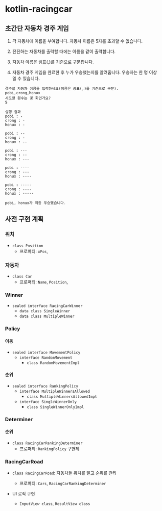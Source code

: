 # kotlin-racingcar

## 초간단 자동차 경주 게임

1. 각 자동차에 이름을 부여합니다. 자동차 이름은 5자를 초과할 수 없습니다.

2. 전진하는 자동차를 출력할 때에는 이름을 같이 출력합니다.

3. 자동차 이름은 쉼표(,)를 기준으로 구분합니다.

4. 자동차 경주 게임을 완료한 후 누가 우승했는지를 알려줍니다. 우승자는 한 명 이상일 수 있습니다.

```
경주할 자동차 이름을 입력하세요(이름은 쉼표(,)를 기준으로 구분).
pobi,crong,honux
시도할 횟수는 몇 회인가요?
5

실행 결과
pobi : -
crong : -
honux : -

pobi : --
crong : -
honux : --

pobi : ---
crong : --
honux : ---

pobi : ----
crong : ---
honux : ----

pobi : -----
crong : ----
honux : -----

pobi, honux가 최종 우승했습니다.
```

## 사전 구현 계획

### 위치

- `class Position`
    - 프로퍼티: `xPos`,

### 자동차

- `class Car`
    - 프로퍼티: `Name`, `Position`,

### Winner

- `sealed interface RacingCarWinner`
    - `data class SingleWinner`
    - `data class MultipleWinner`

### Policy

#### 이동

- `sealed interface MovementPolicy`
    - `interface RandomMovement`
        - `class RandomMovementImpl`

#### 순위

- `sealed interface RankingPolicy`
    - `interface MultipleWinnersAllowed`
        - `class MultipleWinnersAllowedImpl`
    - `interface SingleWinnerOnly`
        - `class SingleWinnerOnlyImpl`

### Determiner

#### 순위

- `class RacingCarRankingDeterminer`
    - 프로퍼티: `RankingPolicy` 구현체

### RacingCarRoad

- `class RacingCarRoad`: 자동차들 위치를 알고 순위를 관리
    - 프로퍼티: `Cars`, `RacingCarRankingDeterminer`


- UI 로직 구현
    - `InputView class`, `ResultView class`

